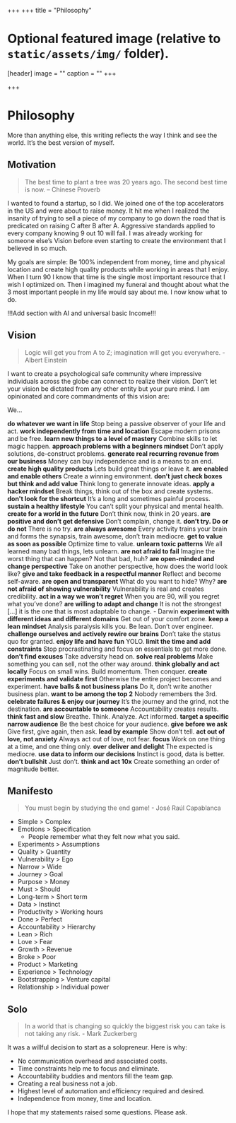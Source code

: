 +++
+++
title = "Philosophy"

# Optional featured image (relative to `static/assets/img/` folder).
[header]
image = ""
caption = ""
+++

+++

# Philosophy
More than anything else, this writing reflects the way I think and see the world. It’s the best version of myself.

## Motivation
> The best time to plant a tree was 20 years ago. The second best time is now. – Chinese Proverb

I wanted to found a startup, so I did. We joined one of the top accelerators in the US and were about to raise money. It hit me when I realized the insanity of trying to sell a piece of my company to go down the road that is predicated on raising C after B after A. Aggressive standards applied to every company knowing 9 out 10 will fail. I was already working for someone else’s Vision before even starting to create the environment that I believed in so much.

My goals are simple: Be 100% independent from money, time and physical location and create high quality products while working in areas that I enjoy. When I turn 90 I know that time is the single most important resource that I wish I optimized on. Then i imagined my funeral and thought about what the 3 most important people in my life would say about me. I now know what to do.

!!!Add section with AI and universal basic Income!!!

## Vision
> Logic will get you from A to Z; imagination will get you everywhere. - Albert Einstein

I want to create a psychological safe community where impressive individuals across the globe can connect to realize their vision. Don’t let your vision be dictated from any other entity but your pure mind. I am opinionated and core commandments of this vision are:

We…

**do whatever we want in life**
Stop being a passive observer of your life and act.
**work independently from time and location**
Escape modern prisons and be free.
**learn new things to a level of mastery**
Combine skills to let magic happen.
**approach problems with a beginners mindset**
Don’t apply solutions, de-construct problems.
**generate real recurring revenue from our business**
Money can buy independence and is a means to an end.
**create high quality products**
Lets build great things or leave it.
**are enabled and enable others**
Create a winning environment.
**don’t just check boxes but think and add value**
Think long to generate innovate ideas.
**apply a hacker mindset**
Break things, think out of the box and create systems.
**don't look for the shortcut**
It’s a long and sometimes painful process.
**sustain a healthy lifestyle**
You can’t split your physical and mental health.
**create for a world in the future**
Don’t think now, think in 20 years.
**are positive and don’t get defensive**
Don’t complain, change it.
**don’t try. Do or do not**
There is no try.
**are always awesome**
Every activity trains your brain and forms the synapsis, train awesome, don’t train mediocre.
**get to value as soon as possible**
Optimize time to value.
**unlearn toxic patterns**
We all learned many bad things, lets unlearn.
**are not afraid to fail**
Imagine the worst thing that can happen? Not that bad, huh?
**are open-minded and change perspective**
Take on another perspective, how does the world look like?
**give and take feedback in a respectful manner**
Reflect and become self-aware.
**are open and transparent**
What do you want to hide? Why?
**are not afraid of showing vulnerability**
Vulnerability is real and creates credibility.
**act in a way we won’t regret**
When you are 90, will you regret what you’ve done?
**are willing to adapt and change**
It is not the strongest […] it is the one that is most adaptable to change. - Darwin
**experiment with different ideas and different domains**
Get out of your comfort zone.
**keep a lean mindset**
Analysis paralysis kills you. Be lean. Don’t over engineer.
**challenge ourselves and actively rewire our brains**
Don’t take the status quo for granted.
**enjoy life and have fun**
YOLO.
**limit the time and add constraints**
Stop procrastinating and focus on essentials to get more done.
**don’t find excuses**
Take adversity head on.
**solve real problems**
Make something you can sell, not the other way around.
**think globally and act locally**
Focus on small wins. Build momentum. Then conquer.
**create experiments and validate first**
Otherwise the entire project becomes and experiment.
**have balls & not business plans**
Do it, don’t write another business plan.
**want to be among the top 2**
Nobody remembers the 3rd.
**celebrate failures & enjoy our journey**
It’s the journey and the grind, not the destination.
**are accountable to someone**
Accountability creates results.
**think fast and slow**
Breathe. Think. Analyze. Act informed.
**target a specific narrow audience**
Be the best choice for your audience.
**give before we ask**
Give first, give again, then ask.
**lead by example**
Show don’t tell.
**act out of love, not anxiety**
Always act out of love, not fear.
**focus**
Work on one thing at a time, and one thing only.
**over deliver and delight**
The expected is mediocre.
**use data to inform our decisions**
Instinct is good, data is better.
**don’t bullshit**
Just don’t.
**think and act 10x**
Create something an order of magnitude better.

## Manifesto
> You must begin by studying the end game! - José Raúl Capablanca

- Simple > Complex
- Emotions > Specification
	- People remember what they felt now what you said.
- Experiments > Assumptions
- Quality > Quantity
- Vulnerability > Ego
- Narrow > Wide
- Journey > Goal
- Purpose > Money
- Must > Should
- Long-term > Short term
- Data > Instinct
- Productivity > Working hours
- Done > Perfect
- Accountability > Hierarchy
- Lean > Rich
- Love > Fear
- Growth > Revenue
- Broke > Poor
- Product > Marketing
- Experience > Technology
- Bootstrapping > Venture capital
- Relationship > Individual power

## Solo
> In a world that is changing so quickly the biggest risk you can take is not taking any risk. - Mark Zuckerberg

It was a willful decision to start as a solopreneur. Here is why:

- No communication overhead and associated costs.
- Time constraints help me to focus and eliminate.
- Accountability buddies and mentors fill the team gap.
- Creating a real business not a job.
- Highest level of automation and efficiency required and desired.
- Independence from money, time and location.

I hope that my statements raised some questions. Please ask.

